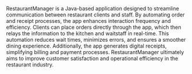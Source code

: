 RestaurantManager is a Java-based application designed to streamline communication between restaurant clients and staff. By automating order and receipt processes,
the app enhances interaction frequency and efficiency. Clients can place orders directly through the app, which then relays the information to the kitchen and waitstaff in real-time.
This automation reduces wait times, minimizes errors, and ensures a smoother dining experience. Additionally, the app generates digital receipts, simplifying billing and payment processes.
RestaurantManager ultimately aims to improve customer satisfaction and operational efficiency in the restaurant industry.
